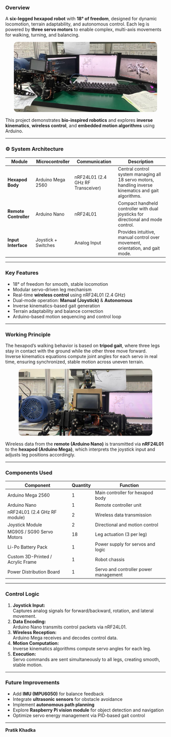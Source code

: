 


###  Overview
A **six-legged hexapod robot** with **18° of freedom**, designed for dynamic locomotion, terrain adaptability, and autonomous control. Each leg is powered by **three servo motors** to enable complex, multi-axis movements for walking, turning, and balancing.
<p align="center">
  <img src="https://raw.githubusercontent.com/pratik001010/HEXAPOD-ROBOT/main/hexapod.jpg"
       alt="Hexapod Robot"
       width="450"
       height="220"
       style="object-fit: cover; border-radius: 10px;"/>
</p>

This project demonstrates **bio-inspired robotics** and explores **inverse kinematics**, **wireless control**, and **embedded motion algorithms** using Arduino.

---


### ⚙️ System Architecture

| Module | Microcontroller | Communication | Description |
|---------|-----------------|----------------|--------------|
| **Hexapod Body** | Arduino Mega 2560 | nRF24L01 (2.4 GHz RF Transceiver) | Central control system managing all 18 servo motors, handling inverse kinematics and gait algorithms. |
| **Remote Controller** | Arduino Nano | nRF24L01 | Compact handheld controller with dual joysticks for directional and mode control. |
| **Input Interface** | Joystick + Switches | Analog Input | Provides intuitive, manual control over movement, orientation, and gait mode. |

---
###  Key Features
- 18° of freedom for smooth, stable locomotion  
- Modular servo-driven leg mechanism  
- Real-time **wireless control** using nRF24L01 (2.4 GHz)  
- Dual-mode operation: **Manual (Joystick)** & **Autonomous**  
- Inverse kinematics-based gait generation  
- Terrain adaptability and balance correction  
- Arduino-based motion sequencing and control loop

---

###  Working Principle
The hexapod’s walking behavior is based on **tripod gait**, where three legs stay in contact with the ground while the other three move forward.  
Inverse kinematics equations compute joint angles for each servo in real time, ensuring synchronized, stable motion across uneven terrain.

<p align="center">
  <img src="https://raw.githubusercontent.com/pratik001010/HEXAPOD-ROBOT/92eed9dbe64f1565c79fcdbdf96f9d4a69235687/HEXAPOD1.jpg"
       alt="Hexapod Robot Side View"
       width="420"
       height="210"
       style="object-fit: cover; border-radius: 10px;"/>
</p>

Wireless data from the **remote (Arduino Nano)** is transmitted via **nRF24L01** to the **hexapod (Arduino Mega)**, which interprets the joystick input and adjusts leg positions accordingly.

---

###  Components Used
| Component | Quantity | Function |
|------------|-----------|-----------|
| Arduino Mega 2560 | 1 | Main controller for hexapod body |
| Arduino Nano | 1 | Remote controller unit |
| nRF24L01 (2.4 GHz RF module) | 2 | Wireless data transmission |
| Joystick Module | 2 | Directional and motion control |
| MG90S / SG90 Servo Motors | 18 | Leg actuation (3 per leg) |
| Li-Po Battery Pack | 1 | Power supply for servos and logic |
| Custom 3D-Printed / Acrylic Frame | 1 | Robot chassis |
| Power Distribution Board | 1 | Servo and controller power management |

---
###  Control Logic
1. **Joystick Input:**  
   Captures analog signals for forward/backward, rotation, and lateral movement.  
2. **Data Encoding:**  
   Arduino Nano transmits control packets via nRF24L01.  
3. **Wireless Reception:**  
   Arduino Mega receives and decodes control data.  
4. **Motion Computation:**  
   Inverse kinematics algorithms compute servo angles for each leg.  
5. **Execution:**  
   Servo commands are sent simultaneously to all legs, creating smooth, stable motion.

---
###  Future Improvements
- Add **IMU (MPU6050)** for balance feedback  
- Integrate **ultrasonic sensors** for obstacle avoidance  
- Implement **autonomous path planning**  
- Explore **Raspberry Pi vision module** for object detection and navigation  
- Optimize servo energy management via PID-based gait control  

---

**Pratik Khadka**  
